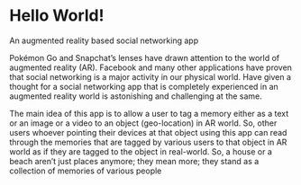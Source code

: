 # Hello World!
An augmented reality based social networking app

Pokémon Go and Snapchat’s lenses have drawn attention to the world of augmented reality (AR). Facebook and many other applications have proven that social networking is a major activity in our physical world. Have given a thought for a social networking app that is completely experienced in an augmented reality world is astonishing and challenging at the same.

The main idea of this app is to allow a user to tag a memory either as a text or an image or a video to an object (geo-location) in AR world. So, other users whoever pointing their devices at that object using this app can read through the memories that are tagged by various users to that object in AR world as if they are tagged to the object in real-world. So, a house or a beach aren’t just places anymore; they mean more; they stand as a collection of memories of various people

